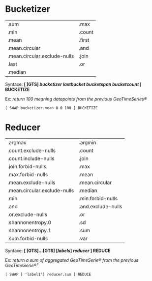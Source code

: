# Bucketizer

|                             |         |
|-----------------------------|---------|
|.sum                         | .max    |
|.min                         | .count  |
|.mean                        | .first  |
|.mean.circular               | .and    |
|.mean.circular.exclude-nulls | .join   |
|.last                        | .or     |
|.median                      |         |

Syntaxe: __[ [GTS] *bucketizer* *lastbucket* *bucketspan* *bucketcount* ] BUCKETIZE__

Ex: *return 100 meaning datapoints from the previous GeoTimeSeries®*
```
[ SWAP bucketizer.mean 0 0 100 ] BUCKETIZE
```

# Reducer

|                             |                   |
|-----------------------------|-------------------|
|.argmax                      |.argmin            |
|.count.exclude-nulls         |.count             |
|.count.include-nulls         |.join              |
|.join.forbid-nulls           |.max               |
|.max.forbid-nulls            |.mean              |
|.mean.exclude-nulls          |.mean.circular     |
|.mean.circular.exclude-nulls |.median            |
|.min                         |.min.forbid-nulls  |
|.and                         |.and.exclude-nulls |
|.or.exclude-nulls            |.or                |
|.shannonentropy.0            |.sd                |
|.shannonentropy.1            |.sum               |
|.sum.forbid-nulls            |.var               |

Syntaxe: __[ [GTS]...[GTS] [*labels*] *reducer* ] REDUCE__

Ex: *return a sum of aggregated GeoTimeSerie® from the previous GeoTimeSerie®²*
```
[ SWAP [ 'label1'] reducer.sum ] REDUCE
```
